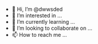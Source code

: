 - 👋 Hi, I’m @dwwsded
- 👀 I’m interested in ...
- 🌱 I’m currently learning ...
- 💞️ I’m looking to collaborate on ...
- 📫 How to reach me ...

<!---
dwwsded/dwwsded is a ✨ special ✨ repository because its `README.md` (this file) appears on your GitHub profile.
You can click the Preview link to take a look at your changes.
--->
